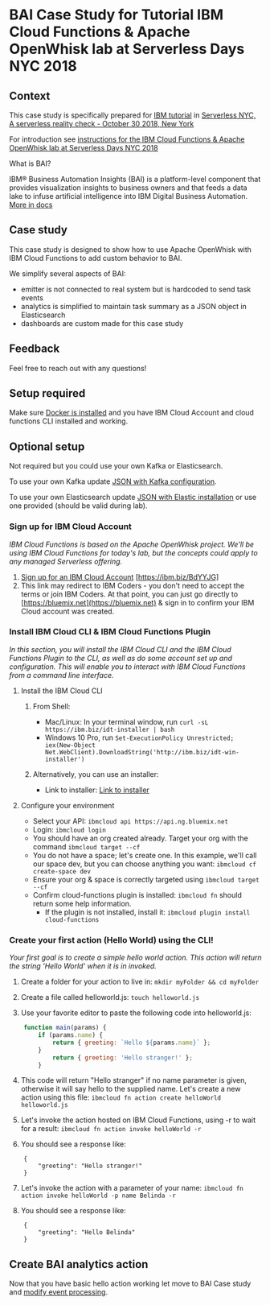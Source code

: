 #  BAI Case Study for Tutorial IBM Cloud Functions & Apache OpenWhisk lab at Serverless Days NYC 2018


## Context

This case study is specifically prepared for 
<a href="https://www.serverlessnyc.com/ibm">IBM tutorial</a> in
<a href="https://www.serverlessnyc.com/">Serverless NYC, A serverless reality check - October 30 2018, New York</a>

For introduction see <a href="https://github.com/beemarie/serverless-nyc-lab">instructions for the IBM Cloud Functions & Apache OpenWhisk lab at Serverless Days NYC 2018</a>


What is BAI?

IBM® Business Automation Insights (BAI) is a platform-level component that provides visualization insights to business owners and that feeds a data lake to infuse artificial intelligence into IBM Digital Business Automation.
[More in docs](https://www.ibm.com/support/knowledgecenter/SSYHZ8_18.0.0/com.ibm.dba.bai/topics/con_bai_overview.html)

## Case study

This case study is designed to show how to use Apache OpenWhisk with IBM Cloud Functions to add custom behavior to BAI.

We simplify several aspects of BAI:
* emitter is not connected to real system but is hardcoded to send task events
* analytics is simplified to maintain task summary as a JSON object in Elasticsearch
* dashboards are custom made for this case study

## Feedback

Feel free to reach out with any questions!

## Setup required

Make sure <a href="https://docs.docker.com/install/#supported-platforms">Docker is installed</a> and you have IBM Cloud Account and cloud functions CLI installed and working.

## Optional setup

Not required but you could use your own Kafka or Elasticsearch.

To use your own Kafka update <a href="kafka.json">JSON with Kafka configuration</a>.

To use your own Elasticsearch update  <a href="elastic.json">JSON with Elastic installation</a> or use one provided (should be valid during lab).

### Sign up for IBM Cloud Account
*IBM Cloud Functions is based on the Apache OpenWhisk project.  We'll be using IBM Cloud Functions for today's lab, but the concepts could apply to any managed Serverless offering.*

1. [Sign up for an IBM Cloud Account](https://ibm.biz/BdYYJG) [https://ibm.biz/BdYYJG]
2. This link may redirect to IBM Coders - you don't need to accept the terms or join IBM Coders.  At that point, you can just go directly to [https://bluemix.net](https://bluemix.net) & sign in to confirm your IBM Cloud account was created.

### Install IBM Cloud CLI & IBM Cloud Functions Plugin
*In this section, you will install the IBM Cloud CLI and the IBM Cloud Functions Plugin to the CLI, as well as do some account set up and configuration. This will enable you to interact with IBM Cloud Functions from a command line interface.*

1. Install the IBM Cloud CLI 
    1. From Shell:
	    * Mac/Linux: In your terminal window, run `curl -sL https://ibm.biz/idt-installer | bash`
	    * Windows 10 Pro, run `Set-ExecutionPolicy Unrestricted; iex(New-Object Net.WebClient).DownloadString('http://ibm.biz/idt-win-installer')`

    2. Alternatively, you can use an installer:
        * Link to installer: [Link to installer](https://console.bluemix.net/docs/cli/reference/ibmcloud/download_cli.html#install_use)

2. Configure your environment
    * Select your API: `ibmcloud api https://api.ng.bluemix.net`
    * Login: `ibmcloud login`
    * You should have an org created already. Target your org with the command `ibmcloud target --cf`
    * You do not have a space; let's create one. In this example, we'll call our space dev, but you can choose anything you want: `ibmcloud cf create-space dev`
    * Ensure your org & space is correctly targeted using `ibmcloud target --cf`
    * Confirm cloud-functions plugin is installed: `ibmcloud fn` should return some help information.
        * If the plugin is not installed, install it: `ibmcloud plugin install cloud-functions`

### Create your first action (Hello World) using the CLI!
*Your first goal is to create a simple hello world action.  This action will return the string 'Hello World' when it is in invoked.*

1. Create a folder for your action to live in: `mkdir myFolder && cd myFolder`

2. Create a file called helloworld.js: `touch helloworld.js`

3. Use your favorite editor to paste the following code into helloworld.js:

```javascript
	function main(params) {  
		if (params.name) {    
			return { greeting: `Hello ${params.name}` };  
		}  
			return { greeting: 'Hello stranger!' };
		}
```

4. This code will return "Hello stranger" if no name parameter is given, otherwise it will say hello to the supplied name. Let's create a new action using this file: `ibmcloud fn action create helloWorld helloworld.js`

5. Let's invoke the action hosted on IBM Cloud Functions, using -r to wait for a result: `ibmcloud fn action invoke helloWorld -r`

6. You should see a response like:

```
	{
	    "greeting": "Hello stranger!"
	}
```

7. Let's invoke the action with a parameter of your name: `ibmcloud fn action invoke helloWorld -p name Belinda -r`

8. You should see a response like:

```
	{
	    "greeting": "Hello Belinda"
	}
```



## Create BAI analytics action

Now that you have basic hello action working let move to BAI Case study 
and [modify event processing](analytics/README.md).

